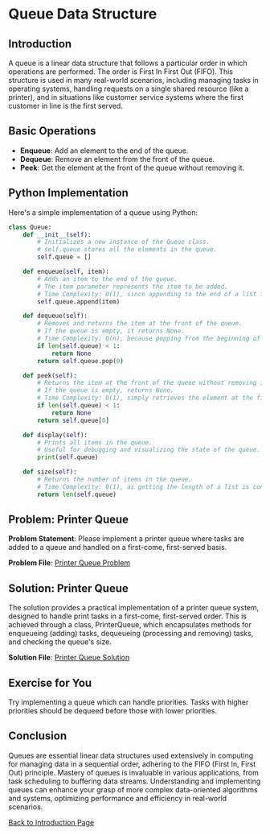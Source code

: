 # Queue Data Structure

## Introduction
A queue is a linear data structure that follows a particular order in which operations are performed. The order is First In First Out (FIFO). This structure is used in many real-world scenarios, including managing tasks in operating systems, handling requests on a single shared resource (like a printer), and in situations like customer service systems where the first customer in line is the first served.

## Basic Operations
- **Enqueue**: Add an element to the end of the queue.
- **Dequeue**: Remove an element from the front of the queue.
- **Peek**: Get the element at the front of the queue without removing it.

## Python Implementation

Here's a simple implementation of a queue using Python:

```python
class Queue:
    def __init__(self):
        # Initializes a new instance of the Queue class.
        # self.queue stores all the elements in the queue.
        self.queue = []

    def enqueue(self, item):
        # Adds an item to the end of the queue.
        # The item parameter represents the item to be added.
        # Time Complexity: O(1), since appending to the end of a list is constant time.
        self.queue.append(item)

    def dequeue(self):
        # Removes and returns the item at the front of the queue.
        # If the queue is empty, it returns None.
        # Time Complexity: O(n), because popping from the beginning of a list involves shifting all other elements.
        if len(self.queue) < 1:
            return None
        return self.queue.pop(0)

    def peek(self):
        # Returns the item at the front of the queue without removing it.
        # If the queue is empty, returns None.
        # Time Complexity: O(1), simply retrieves the element at the first index.
        if len(self.queue) < 1:
            return None
        return self.queue[0]

    def display(self):
        # Prints all items in the queue.
        # Useful for debugging and visualizing the state of the queue.
        print(self.queue)

    def size(self):
        # Returns the number of items in the queue.
        # Time Complexity: O(1), as getting the length of a list is constant time.
        return len(self.queue)
```

## Problem: Printer Queue
**Problem Statement**: Please implement a printer queue where tasks are added to a queue and handled on a first-come, first-served basis.

**Problem File**: [Printer Queue Problem](/1.1-printer_queue_problem.py)

## Solution: Printer Queue
The solution provides a practical implementation of a printer queue system, designed to handle print tasks in a first-come, first-served order. This is achieved through a class, PrinterQueue, which encapsulates methods for enqueueing (adding) tasks, dequeueing (processing and removing) tasks, and checking the queue's size.

**Solution File**: [Printer Queue Solution](/1.2-printer_queue_solution.py)

## Exercise for You
Try implementing a queue which can handle priorities. Tasks with higher priorities should be dequeed before those with lower priorities.

## Conclusion
Queues are essential linear data structures used extensively in computing for managing data in a sequential order, adhering to the FIFO (First In, First Out) principle. Mastery of queues is invaluable in various applications, from task scheduling to buffering data streams. Understanding and implementing queues can enhance your grasp of more complex data-oriented algorithms and systems, optimizing performance and efficiency in real-world scenarios.  

[Back to Introduction Page](Introduction.md)

